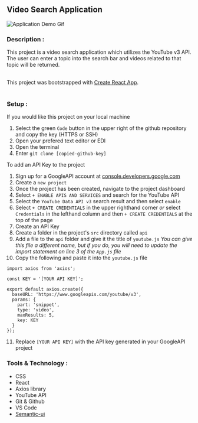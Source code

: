 ## Video Search Application

![Application Demo Gif](./public/demo.gif)

### Description :
This project is a video search application which utilizes the YouTube v3 API. The user can enter a topic into the search bar and videos related to that topic will be returned.  
<br/>

This project was bootstrapped with [Create React App](https://github.com/facebook/create-react-app).  
<br/>  

### Setup :

If you would like this project on your local machine
1. Select the green `Code` button in the upper right of the github repository and copy the key (HTTPS or SSH)
2. Open your prefered text editor or EDI
3. Open the terminal
4. Enter `git clone [copied-github-key]`

To add an API Key to the project
1. Sign up for a GoogleAPI account at [console.developers.google.com](https://console.developers.google.com/)
2. Create a `new project`
3. Once the project has been created, navigate to the project dashboard
4. Select `+ ENABLE APIS AND SERVICES` and search for the YouTube API
5. Select the `YouTube Data API v3` search result and then select `enable`
6. Select `+ CREATE CREDENTIALS` in the upper righthand corner *or* select `Credentials` in the lefthand column and then `+ CREATE CREDENTIALS` at the top of the page
7. Create an API Key
8. Create a folder in the project's `src` directory called `api`
9. Add a file to the `api` folder and give it the title of `youtube.js` *You can give this file a different name, but if you do, you will need to update the import statement on line 3 of the `App.js` file*
10. Copy the following and paste it into the `youtube.js` file
```
import axios from 'axios';

const KEY = '[YOUR API KEY]';

export default axios.create({
  baseURL: 'https://www.googleapis.com/youtube/v3',
  params: {
    part: 'snippet',
    type: 'video',
    maxResults: 5,
    key: KEY
  }
});
```
11. Replace `[YOUR API KEY]` with the API key generated in your GoogleAPI project


### Tools & Technology :
* CSS
* React
* Axios library
* YouTube API 
* Git & Github
* VS Code
* [Semantic-ui](https://semantic-ui.com/views/card.html)  
<br/>

